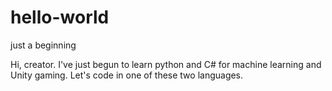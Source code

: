 # hello-world
just a beginning

Hi, creator.
I've just begun to learn python and C# for machine learning and Unity gaming.
Let's code in one of these two languages.
